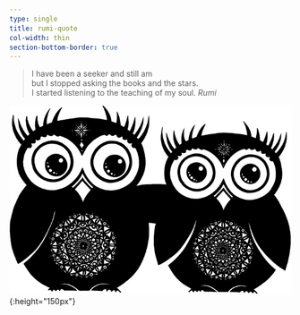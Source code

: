 ```yaml
---
type: single
title: rumi-quote
col-width: thin
section-bottom-border: true
---
```


> I have been a seeker and still am   
> but I stopped asking the books and the stars.   
> I started listening to the teaching of my soul.
> <cite>Rumi</cite>

![Owl Friends](/assets/images/owlFriends.png){:height="150px"}